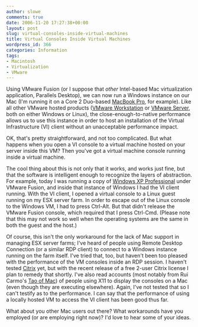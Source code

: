 ```yaml
---
author: slowe
comments: true
date: 2006-11-20 17:27:38+00:00
layout: post
slug: virtual-consoles-inside-virtual-machines
title: Virtual Consoles Inside Virtual Machines
wordpress_id: 366
categories: Information
tags:
- Macintosh
- Virtualization
- VMware
---
```


Using VMware Fusion (or I suppose that _other_ Intel-based Mac virtualization application, Parallels Desktop), we can now run a Windows instance on our Mac (I'm running it on a Core 2 Duo-based [MacBook Pro](http://www.apple.com/macbookpro/), for example). Like all other VMware hosted products ([VMware Workstation](http://www.vmware.com/products/ws/) or [VMware Server](http://www.vmware.com/products/server/), both on either Windows or Linux), the close-enough-to-native performance allows us to use this instance in order to host an installation of the Virtual Infrastructure (VI) client without an unacceptable performance impact.

OK, that's pretty straightforward, and not too complicated. But what happens when you open a VI console to a virtual machine hosted on your server inside this VM? Then you've got a virtual machine console running inside a virtual machine.

The cool thing about this is not only that it works, and works just fine, but that the software is intelligent enough to recognize the layers of abstraction. For example, today I was running a copy of [Windows XP Professional](http://www.microsoft.com/windowsxp/) under VMware Fusion, and inside that instance of Windows I had the VI client running. With the VI client, I opened a virtual console to a Linux guest running on my ESX server farm. In order to escape out of the Linux console to the Windows VM, I had to press Ctrl-Alt. But that didn't release the VMware Fusion console, which required that I press Ctrl-Cmd. (Please note that this may not work so well when the operating systems are the same in both the guest and the host.)

Of course, this isn't the only workaround for the lack of Mac support in managing ESX server farms; I've heard of people using Remote Desktop Connection (or a similar RDP client) to connect to a Windows instance running on the farm itself. I've tried that, too, but haven't been too pleased with the performance of the VM consoles inside an RDP session. I haven't tested [Citrix](http://www.citrix.com/) yet, but with the recent release of a free 2-user Citrix license I plan to remedy that shortly. I've also read accounts (most notably from Rui Carmo's [Tao of Mac](http://the.taoofmac.com/space/HOWTO/Run%20vmware-console%20Remotely%20With%20Apple%20X11)) of people using X11 to display the consoles on a Mac (even though they are executing elsewhere). Again, I've not tested that so I can't testify as to the performance. I can say that the performance of using a locally hosted VM to access the VI client has been good thus far.

What about you other Mac users out there? What workarounds have you employed (or are employing right now)? I'd love to hear some of your ideas.
